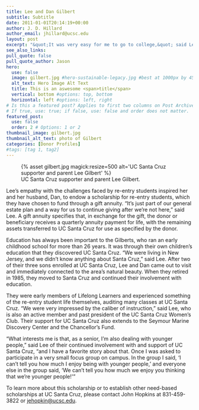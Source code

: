 ```yaml
---
title: Lee and Dan Gilbert
subtitle: Subtitle
date: 2011-01-01T20:14:19+00:00
author: J. D. Hillard
author_email: jhillard@ucsc.edu
layout: post
excerpt: "&quot;It was very easy for me to go to college,&quot; said Lee Gilbert, a graduate of Douglass College in New Jersey. &quot;My parents paid for it, and I lived in a dorm. We were served our meals in a dining room by waitresses! So I could particularly appreciate how hard it is for any re-entry student, and especially for women.&quot;"
see_also_links:
pull_quote: false
pull_quote_author: Jason
hero:
  use: false
  image: gilbert.jpg #hero-sustainable-legacy.jpg #best at 1000px by 450px
  alt_text: Hero Image Alt Text
  title: This is an aswesome <span>title</span>
  vertical: bottom #options: top, bottom
  horizontal: left #options: left, right
# Is this a featured post? Applies to first two columns on Post Archive Page.
# If true, use: true; if false, use: false and order does not matter.
featured_post:
  use: false
  order: 2 # Options: 1 or 2
thumbnail_image: gilbert.jpg
thumbnail_alt_text: photo of Gilbert
categories: [Donor Profiles]
#tags: [tag 1, tag2]
---
```

<figure class="inline-image right">
{% asset gilbert.jpg magick:resize=500 alt='UC Santa Cruz supporter and parent Lee Gilbert' %}
<figcaption>UC Santa Cruz supporter and parent Lee Gilbert.</figcaption></figure>

Lee&#8217;s empathy with the challenges faced by re-entry students inspired her and her husband, Dan, to endow a scholarship for re-entry students, which they have chosen to fund through a gift annuity. &#8220;It&#8217;s just part of our general estate plan and a way for us to continue giving after we&#8217;re not here,&#8221; said Lee. A gift annuity specifies that, in exchange for the gift, the donor or beneficiary receives a quarterly annuity payment for life, with the remaining assets transferred to UC Santa Cruz for use as specified by the donor.

Education has always been important to the Gilberts, who ran an early childhood school for more than 26 years. It was through their own children&#8217;s education that they discovered UC Santa Cruz. &#8220;We were living in New Jersey, and we didn&#8217;t know anything about Santa Cruz,&#8221; said Lee. After two of their three sons enrolled at UC Santa Cruz, Lee and Dan came out to visit and immediately connected to the area&#8217;s natural beauty. When they retired in 1985, they moved to Santa Cruz and continued their involvement with education.

They were early members of Lifelong Learners and experienced something of the re-entry student life themselves, auditing many classes at UC Santa Cruz. &#8220;We were very impressed by the caliber of instruction,&#8221; said Lee, who is also an active member and past president of the UC Santa Cruz Women&#8217;s Club. Their support for UC Santa Cruz also extends to the Seymour Marine Discovery Center and the Chancellor&#8217;s Fund.

&#8220;What interests me is that, as a senior, I&#8217;m also dealing with younger people,&#8221; said Lee of their continued involvement with and support of UC Santa Cruz, &#8220;and I have a favorite story about that. Once I was asked to participate in a very small focus group on campus. In the group I said, &#8216;I can&#8217;t tell you how much I enjoy being with younger people,&#8217; and everyone else in the group said, &#8216;We can&#8217;t tell you how much we enjoy you thinking that we&#8217;re younger people!'&#8221;

To learn more about this scholarship or to establish other need-based scholarships at UC Santa Cruz, please contact John Hopkins at 831-459-3822 or <jehopkin@ucsc.edu>.
